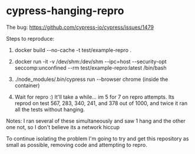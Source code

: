 # cypress-hanging-repro

The bug: https://github.com/cypress-io/cypress/issues/1479

Steps to reproduce:

1. docker build --no-cache -t test/example-repro .

2. docker run -it -v /dev/shm:/dev/shm --ipc=host --security-opt seccomp:unconfined --rm test/example-repro:latest /bin/bash 

3. ./node_modules/.bin/cypress run --browser chrome (inside the container)

4. Wait for repro :) It'll take a while... im 5 for 7 on repro attempts. Its reprod on test 567, 283, 340, 241, and 378 out of 1000, and twice it ran all the tests without hanging. 


Notes:
I ran several of these simultaneously and saw 1 hang and the other one not, so I don't believe its a network hiccup

To continue isolating the problem I'm going to try and get this repository as small as possible, removing code and attempting to repro. 

